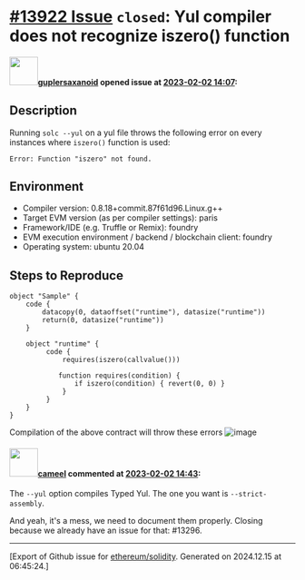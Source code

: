# [\#13922 Issue](https://github.com/ethereum/solidity/issues/13922) `closed`: Yul compiler does not recognize iszero() function

#### <img src="https://avatars.githubusercontent.com/u/40036742?v=4" width="50">[guplersaxanoid](https://github.com/guplersaxanoid) opened issue at [2023-02-02 14:07](https://github.com/ethereum/solidity/issues/13922):

<!--## Prerequisites

- First, many thanks for taking part in the community. We really appreciate that.
- We realize there is a lot of information requested here. We ask only that you do your best to provide as much information as possible so we can better help you.
- Support questions are better asked in one of the following locations:
    - [Solidity chat](https://gitter.im/ethereum/solidity)
    - [Stack Overflow](https://ethereum.stackexchange.com/)
- Ensure the issue isn't already reported.
- The issue should be reproducible with the latest solidity version; however, this isn't a hard requirement and being reproducible with an older version is sufficient.

*Delete the above section and the instructions in the sections below before submitting*
-->

## Description

<!--Please shortly describe the bug you have found, and what you expect instead.-->

Running `solc --yul`  on a yul file throws the following error on every instances where `iszero()` function is used:
```
Error: Function "iszero" not found.
```

## Environment

- Compiler version: 0.8.18+commit.87f61d96.Linux.g++
- Target EVM version (as per compiler settings): paris
- Framework/IDE (e.g. Truffle or Remix): foundry
- EVM execution environment / backend / blockchain client: foundry
- Operating system: ubuntu 20.04

## Steps to Reproduce

```solidity
object "Sample" {
    code {
        datacopy(0, dataoffset("runtime"), datasize("runtime"))
        return(0, datasize("runtime"))
    }

    object "runtime" {
         code {
             requires(iszero(callvalue()))

            function requires(condition) {
                if iszero(condition) { revert(0, 0) }
             }
         }
    }
}
```

Compilation of the above contract will throw these errors
![image](https://user-images.githubusercontent.com/40036742/216346012-453764b5-ac1e-47b1-916d-1a231a3d4836.png)

#### <img src="https://avatars.githubusercontent.com/u/137030?v=4" width="50">[cameel](https://github.com/cameel) commented at [2023-02-02 14:43](https://github.com/ethereum/solidity/issues/13922#issuecomment-1413854069):

The `--yul` option compiles Typed Yul. The one you want is `--strict-assembly`.

And yeah, it's a mess, we need to document them properly. Closing because we already have an issue for that: #13296.


-------------------------------------------------------------------------------



[Export of Github issue for [ethereum/solidity](https://github.com/ethereum/solidity). Generated on 2024.12.15 at 06:45:24.]
